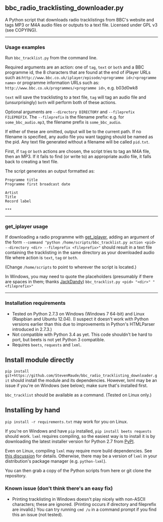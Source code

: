 ## bbc_radio_tracklisting_downloader.py
A Python script that downloads radio tracklistings from BBC's website
and tags MP3 or M4A audio files or outputs to a text file. Licensed
under GPL v3 (see COPYING).
***

### Usage examples
Run `bbc_tracklist.py` from the command line.

Required arguments are an action: one of `tag`, `text` or `both` and a
BBC programme id, the 8 characters that are found at the end of iPlayer
URLs such as:`http://www.bbc.co.uk/iplayer/episode/<programme id>/<programme name>`
or programme information URLs such as: `http://www.bbc.co.uk/programmes/<programme id>`,
e.g. b03d0wk8

`text` will save the tracklisting to a text file, `tag` will tag an
audio file and (unsurprisingly) `both` will perform both of these
actions.

Optional arguments are `--directory DIRECTORY` and
`--fileprefix FILEPREFIX`. The `--fileprefix` is the filename
prefix: e.g. for `some_bbc_audio.mp3`, the filename prefix is
`some_bbc_audio`.

If either of these are omitted, output will be to the current path. If
no filename is specified, any audio file you want tagging should be
named as the pid. Any text file generated without a filename will be
called `pid.txt`.

First, if `tag` or `both` actions are chosen, the script tries to tag an
M4A file, then an MP3. If it fails to find (or write to) an appropriate
audio file, it falls back to creating a text file.

The script generates an output formatted as:

    Programme title
    Programme first broadcast date
    
    Artist
    Title
    Record label

    ***

***
### get_iplayer usage
If downloading a radio programme with
[get_iplayer](http://www.infradead.org/get_iplayer/html/get_iplayer.html),
adding an argument of the form
`--command "python /home/scripts/bbc_tracklist.py action <pid> --directory <dir> --fileprefix <fileprefix>"`
should result in a text file containing the tracklisting in the
same directory as your downloaded audio file where action is `text`,
`tag` or `both`.

(Change `/home/scripts` to point to wherever the script is located.)

In Windows, you may need to quote the placeholders (presumably if there
are spaces in them; thanks [JackDandy](https://github.com/JackDandy)) 
`bbc_tracklist.py <pid> "<dir>" "<fileprefix>"`
***

### Installation requirements
* Tested on Python 2.7.3 on Windows (Windows 7 64-bit) and Linux
  (Raspbian and Ubuntu 12.04). (I suspect it doesn't work with Python
  versions earlier than this due to improvements in Python's HTMLParser
  introduced in 2.7.3.)
* Not compatible with Python 3.4 as yet. This code shouldn't be hard
  to port, but beets is not yet Python 3 compatible.
* Requires `beets`, `requests` and `lxml`.

## Install module directly
`pip install git+https://github.com/StevenMaude/bbc_radio_tracklisting_downloader.git`
should install the module and its dependencies. However, lxml may be an
issue if you're on Windows (see below); make sure that's installed first.

`bbc_tracklist` should be available as a command. (Tested on Linux only.)

## Installing by hand
`pip install -r requirements.txt` may work for you on Linux.

If you're on Windows and have `pip` installed, `pip install beets requests`
should work. `lxml` requires compiling, so the easiest way is to install
it is by downloading the latest installer version for Python 2.7 from
[PyPI](https://pypi.python.org/pypi/lxml).

Even on Linux, compiling `lxml` may require more build dependencies.
See [this discussion](https://stackoverflow.com/questions/6504810) for
details. Otherwise, there may be a version of `lxml` in your
distribution's package manager (e.g. `python-lxml`).

You can then grab a copy of the Python scripts from here or git clone
the repository.

### Known issue (don't think there's an easy fix)
* Printing tracklisting in Windows doesn't play nicely with non-ASCII
characters; these are ignored. (Printing occurs if directory and
fileprefix are invalid.) You can try running `cmd /u` in a command
prompt if you find this an issue (not tested).
